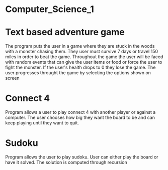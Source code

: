 # Computer_Science_1

# Text based adventure game
The program puts the user in a game where they are stuck in the woods with a monster chasing them. They user must survive 7 days or travel 150 miles in order to beat the game. Throughout the game the user will be faced with random events that can give the user items or food or force the user to fight the monster. If the user's health drops to 0 they lose the game. The user progresses throught the game by selecting the options shown on screen

# Connect 4
Program allows a user to play connect 4 with another player or against a computer. The user chooses how big they want the board to be and can keep playing until they want to quit. 

# Sudoku
Program allows the user to play sudoku. User can either play the board or have it solved. The solution is computed through recursion
